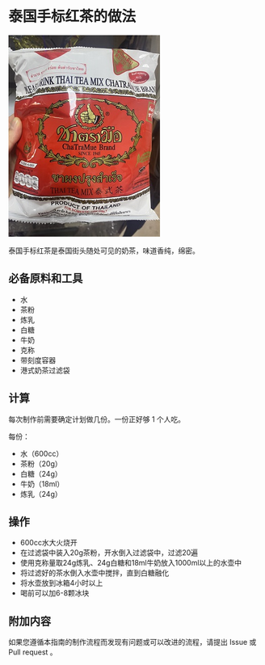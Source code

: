 
# 泰国手标红茶的做法

![泰国手标红茶成品](./泰国手标红茶.jpg)

泰国手标红茶是泰国街头随处可见的奶茶，味道香纯，绵密。

## 必备原料和工具

- 水
- 茶粉
- 炼乳
- 白糖
- 牛奶
- 克称
- 带刻度容器
- 港式奶茶过滤袋

## 计算

每次制作前需要确定计划做几份。一份正好够 1 个人吃。

每份：

- 水（600cc）
- 茶粉（20g）
- 白糖（24g）
- 牛奶（18ml）
- 炼乳（24g）

## 操作

- 600cc水大火烧开
- 在过滤袋中装入20g茶粉，开水倒入过滤袋中，过滤20遍
- 使用克称量取24g炼乳、24g白糖和18ml牛奶放入1000ml以上的水壶中
- 将过滤好的茶水倒入水壶中搅拌，直到白糖融化
- 将水壶放到冰箱4小时以上
- 喝前可以加6-8颗冰块

## 附加内容

如果您遵循本指南的制作流程而发现有问题或可以改进的流程，请提出 Issue 或 Pull request 。